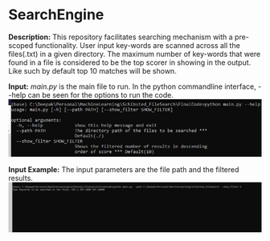 # SearchEngine
**Description:**  This repository facilitates searching mechanism with a pre-scoped functionality. User input key-words are scanned across all the files(.txt) in a given directory.
                  The maximum number of key-words that were found in a file is considered to be the top scorer in showing in the output. Like such by default top 10 matches will be shown.
          
**Input:**        *main.py* is the main file to run. In the python commandline interface, --help can be seen for the options to run the code.
                  ![](Images/help.JPG)      

**Input Example:**  The input parameters are the file path and the filtered results.
                  ![](Images/input.JPG)  
